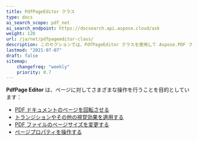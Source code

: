 ```yaml
---
title: PdfPageEditor クラス
type: docs
ai_search_scope: pdf_net
ai_search_endpoint: https://docsearch.api.aspose.cloud/ask
weight: 120
url: /ja/net/pdfpageeditor-class/
description: このセクションでは、PdfPageEditor クラスを使用して Aspose.PDF ファサードで作業する方法を説明します。
lastmod: "2021-07-07"
draft: false
sitemap:
    changefreq: "weekly"
    priority: 0.7
---
```

**PdfPage Editor** は、ページに対してさまざまな操作を行うことを目的としています：

- [PDF ドキュメントのページを回転させる](/pdf/net/working-with-page-rotation/)
- [トランジションやその他の視覚効果を適用する](/pdf/net/editing-a-pdf-s-individual-pages-using-pdfpageeditor-class/)
- [PDF ファイルのページサイズを変更する](/pdf/net/changing-page-sizes-in-a-pdf-file/)
- [ページプロパティを操作する](/pdf/net/manipulate-page-properties/)